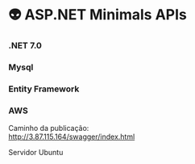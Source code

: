 # 👽 ASP.NET Minimals APIs

### .NET 7.0 
### Mysql 
### Entity Framework


### AWS
Caminho da publicação:\
http://3.87.115.164/swagger/index.html

Servidor Ubuntu
